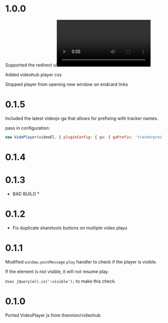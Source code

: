 # 1.0.0

Supported the redirect v/<video id>

Added videohub player css

Stopped player from opening new window on endcard links

# 0.1.5

Included the latest videojs-ga that allows for prefixing with
 tracker names.

  pass in configuration:

```javascript
new VidePlayer(videoEl, { pluginConfig: { ga: { gaPrefix: 'trackerpreifx' } });
```

# 0.1.4
# 0.1.3

* BAD BUILD *

# 0.1.2

- Fix duplicate sharetools buttons on multiple video plays

# 0.1.1

Modified `window.postMessage` `play` handler to check if the player is visible.

If the element is not visible, it will not resume play.

`Uses jQuery(el).is(':visible');` to make this check.

# 0.1.0

Ported VideoPlayer js from theonion/videohub
